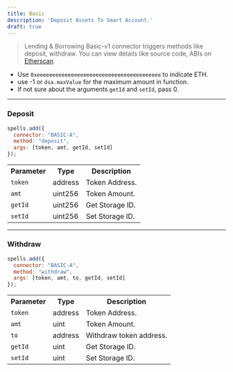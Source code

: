 ```yaml
---
title: Basic
description: 'Deposit Assets To Smart Account.'
draft: true
---
```

> Lending & Borrowing
Basic-v1 connector triggers methods like deposit, withdraw. You can view details like source code, ABIs on [Etherscan](https://etherscan.io/address/0x9926955e0Dd681Dc303370C52f4Ad0a4dd061687#code).

- Use `0xeeeeeeeeeeeeeeeeeeeeeeeeeeeeeeeeeeeeeeee` to indicate ETH.
- use -1 or `dsa.maxValue` for the maximum amount in function.
- If not sure about the arguments `getId` and `setId`, pass 0.

---

### Deposit



```javascript
spells.add({
  connector: "BASIC-A",
  method: "deposit",
  args: [token, amt, getId, setId]
});
```

<table class="table">
  <tr>
    <th>Parameter</th>
    <th>Type</th>
    <th>Description</th>
  </tr>
   <tr>
     <td><code>token</code></td>
     <td>address</td>
     <td>Token Address.</td>
   <tr>
   <tr>
     <td><code>amt</code></td>
     <td>uint256</td>
     <td>Token Amount.</td>
   <tr>
   <tr>
     <td><code>getId</code></td>
     <td>uint256</td>
     <td>Get Storage ID.</td>
   <tr>
   <tr>
     <td><code>setId</code></td>
     <td>uint256</td>
     <td>Set Storage ID.</td>
   <tr>
</table>

---

### Withdraw



```javascript
spells.add({
  connector: "BASIC-A",
  method: "withdraw",
  args: [token, amt, to, getId, setId]
});
```

<table class="table">
  <tr>
    <th>Parameter</th>
    <th>Type</th>
    <th>Description</th>
  </tr>
   <tr>
     <td><code>token</code></td>
     <td>address</td>
     <td>Token Address.</td>
   <tr>
   <tr>
     <td><code>amt</code></td>
     <td>uint</td>
     <td>Token Amount.</td>
   <tr>
   <tr>
     <td><code>to</code></td>
     <td>address</td>
     <td>Withdraw token address.</td>
   <tr>
   <tr>
     <td><code>getId</code></td>
     <td>uint</td>
     <td>Get Storage ID.</td>
   <tr>
   <tr>
     <td><code>setId</code></td>
     <td>uint</td>
     <td>Set Storage ID.</td>
   <tr>
</table>